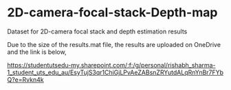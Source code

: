 # 2D-camera-focal-stack-Depth-map
Dataset for 2D-camera focal stack and depth estimation results

Due to the size of the results.mat file, the results are uploaded on OneDrive and the link is below,

https://studentutsedu-my.sharepoint.com/:f:/g/personal/rishabh_sharma-1_student_uts_edu_au/EsyTujS3qr1ChiGjLPvAeZABsnZRYutdALqRnYnBr7FYbQ?e=Rvkn4k
